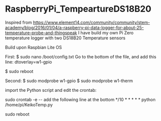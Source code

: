 # RaspberryPi_TempeartureDS18B20

Inspired from https://www.element14.com/community/community/stem-academy/blog/2016/01/04/a-raspberry-pi-data-logger-for-about-25-temperature-probe-and-thingspeak
I have build my own Pi Zero temperature logger with two DS18B20 Temperature sensors

Build upon Raspbian Lite OS

First:
$ sudo nano /boot/config.txt
Go to the bottom of the file, and add this line:
dtoverlay=w1-gpio

$ sudo reboot

Second:
$ sudo modprobe w1-gpio 
$ sudo modprobe w1-therm

import the Python script and edit the crontab:

sudo crontab -e
-- add the following line at the bottom
*/10 * * * * * python /home/pi/KeikoTemp.py

sudo reboot
